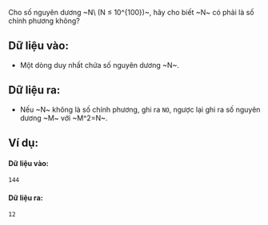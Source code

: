 Cho số nguyên dương ~N\ (N ≤ 10^{100})~, hãy cho biết ~N~ có phải là số chính phương không?

## Dữ liệu vào:
- Một dòng duy nhất chứa số nguyên dương ~N~.

## Dữ liệu ra:
- Nếu ~N~ không là số chính phương, ghi ra `NO`, ngược lại ghi ra số nguyên dương ~M~ với ~M^2=N~.

## Ví dụ:
#### Dữ liệu vào:
```
144
```

#### Dữ liệu ra:
```
12
```
